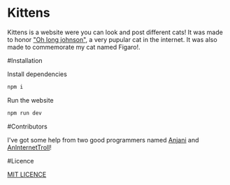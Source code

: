 # Kittens

Kittens is a website were you can look and post different cats! It was made to honor ["Oh long johnson"](https://www.youtube.com/watch?v=kkwiQmGWK4c), a very pupular cat in the internet. It was also made 
to commemorate my cat named Figaro!.

#Installation

Install dependencies

```bash
npm i
```
Run the website 

```bash
npm run dev
```

#Contributors

I've got some help from two good programmers named [Anjani](https://github.com/anjani-ch) and [AnInternetTroll](https://github.com/aninternettroll)!

#Licence 

[MIT LICENCE](https://github.com/Swifu69/Kittens/blob/master/LICENSE)
